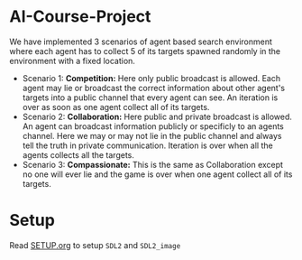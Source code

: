 # AI-Course-Project

We have implemented 3 scenarios of agent based search environment where each agent has to collect 5
of its targets spawned randomly in the environment with a fixed location.

- Scenario 1: **Competition:** Here only public broadcast is allowed. Each agent may lie or
  broadcast the correct information about other agent's targets into a public channel that every
  agent can see. An iteration is over as soon as one agent collect all of its targets.
- Scenario 2: **Collaboration:** Here public and private broadcast is allowed. An agent can
  broadcast information publicly or specificly to an agents channel. Here we may or may not lie in
  the public channel and always tell the truth in private communication. Iteration is over when all
  the agents collects all the targets.
- Scenario 3: **Compassionate:** This is the same as Collaboration except no one will ever lie and
  the game is over when one agent collect all of its targets.

# Setup

Read [SETUP.org](./docs/SETUP.org) to setup `SDL2` and `SDL2_image`
